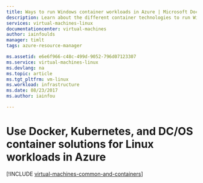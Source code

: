 ```yaml
---
title: Ways to run Windows container workloads in Azure | Microsoft Docs
description: Learn about the different container technologies to run Windows workloads in Azure, such as Docker hosts on Linux VMs, Azure Container Service, Azure Container Instances, and Azure Container Registry.
services: virtual-machines-linux
documentationcenter: virtual-machines
author: iainfoulds
manager: timlt
tags: azure-resource-manager

ms.assetid: e6e6f966-c48c-499d-9052-796d07123307
ms.service: virtual-machines-linux
ms.devlang: na
ms.topic: article
ms.tgt_pltfrm: vm-linux
ms.workload: infrastructure
ms.date: 08/23/2017
ms.author: iainfou

---
```

# Use Docker, Kubernetes, and DC/OS container solutions for Linux workloads in Azure
[!INCLUDE [virtual-machines-common-and-containers](../../../includes/virtual-machines-common-containers.md)]

